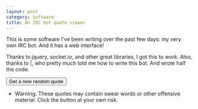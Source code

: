 ```yaml
---
layout: post
category: software
title: An IRC bot quote viewer
---
```


This is some software I've been writing over the past few days: my very own IRC bot. And it has a web interface!

Thanks to jquery, socket.io, and other great libraries, I got this to work. Also, thanks to &#124;, who pretty much told me how to write this bot. And wrote half the code.

<input type="button" value="Get a new random quote" id="get"/>

<ul id="quotes">
    <li>Warning: These quotes may contain swear words or other offensive material. Click the button at your own risk.</li>
</ul>

<p id="number"/>

<script src="http://cdn.jsdelivr.net/socket.io-client/1.3.2/socket.io.min.js"></script>
<script src="http://cdn.jsdelivr.net/jquery/1.11.3/jquery.min.js"></script>
<script type="text/javascript">
    var socket = io('robit.herokuapp.com');
    $(document).ready(function (){
        $("#get").click(function () {
            socket.emit("getquote");
        });
        
        socket.on("quote", function(sentQuote){
            $("#quotes").empty();
            sentQuote.chat.forEach(function(entry){
                $("#quotes").append("<li><strong>" + entry.nick + "</strong> - " + entry.text + "</li>");
            });
        });
        
        socket.on("number", function(number){
            $("#number").text("The counter is currently set to " + number)
        });
    });
</script>